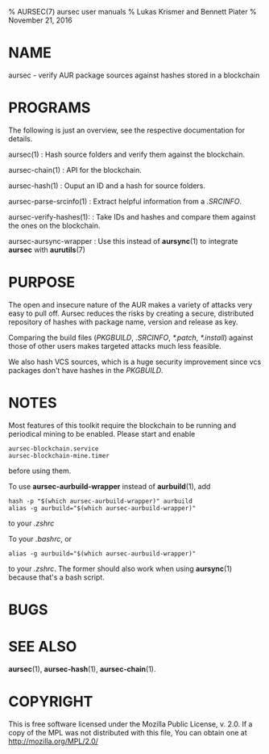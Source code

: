% AURSEC(7) aursec user manuals
% Lukas Krismer and Bennett Piater
% November 21, 2016

# NAME
aursec - verify AUR package sources against hashes stored in a blockchain

# PROGRAMS
The following is just an overview, see the respective documentation for details.

aursec(1)
: Hash source folders and verify them against the blockchain.

aursec-chain(1)
: API for the blockchain.

aursec-hash(1)
: Ouput an ID and a hash for source folders.

aursec-parse-srcinfo(1)
: Extract helpful information from a *.SRCINFO*.

aursec-verify-hashes(1):
: Take IDs and hashes and compare them against the ones on the blockchain.

aursec-aursync-wrapper
: Use this instead of **aursync**(1) to integrate **aursec** with **aurutils**(7)

# PURPOSE
The open and insecure nature of the AUR makes a variety of attacks very easy to pull off. Aursec reduces the risks by creating a secure, distributed repository of hashes with package name, version and release as key.

Comparing the build files (*PKGBUILD*, *.SRCINFO*, *\*.patch*, *\*.install*) against those of other users makes targeted attacks much less feasible.

We also hash VCS sources, which is a huge security improvement since vcs packages don't have hashes in the *PKGBUILD*.

# NOTES
Most features of this toolkit require the blockchain to be running and periodical mining to be enabled. Please start and enable

    aursec-blockchain.service
    aursec-blockchain-mine.timer

before using them.

To use **aursec-aurbuild-wrapper** instead of **aurbuild**(1), add

    hash -p "$(which aursec-aurbuild-wrapper)" aurbuild
    alias -g aurbuild="$(which aursec-aurbuild-wrapper)"

to your *.zshrc*

To your *.bashrc*, or

    alias -g aurbuild="$(which aursec-aurbuild-wrapper)"

to your *.zshrc*. The former should also work when using **aursync**(1) because that's a bash script.

# BUGS

# SEE ALSO
**aursec**(1), **aursec-hash**(1), **aursec-chain**(1).

# COPYRIGHT
This is free software licensed under the Mozilla Public License, v. 2.0.
If a copy of the MPL was not distributed with this file,
You can obtain one at http://mozilla.org/MPL/2.0/
